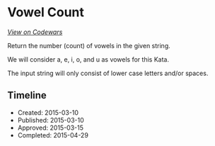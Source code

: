 # Vowel Count
[*View on Codewars*](https://www.codewars.com/kata/vowel-count)

Return the number (count) of vowels in the given string. 

We will consider a, e, i, o, and u as vowels for this Kata.

The input string will only consist of lower case letters and/or spaces.



## Timeline
- Created: 2015-03-10
- Published: 2015-03-10
- Approved: 2015-03-15
- Completed: 2015-04-29